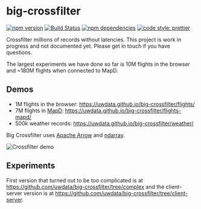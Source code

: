# big-crossfilter

[![npm version](https://img.shields.io/npm/v/big-crossfilter.svg)](https://www.npmjs.com/package/big-crossfilter)
[![Build Status](https://travis-ci.com/uwdata/big-crossfilter.svg?branch=master)](https://travis-ci.com/uwdata/big-crossfilter)
[![npm dependencies](https://david-dm.org/vega/big-crossfilter.svg)](https://www.npmjs.com/package/big-crossfilter)
[![code style: prettier](https://img.shields.io/badge/code_style-prettier-ff69b4.svg?style=rounded)](https://github.com/prettier/prettier)

Crossfilter millions of records without latencies. This project is work in progress and not documented yet. Please get in touch if you have questions.

The largest experiments we have done so far is 10M flights in the browser and ~180M flights when connected to MapD. 

## Demos

* 1M flights in the browser: https://uwdata.github.io/big-crossfilter/flights/
* 7M flights in [MapD](https://www.mapd.com/): https://uwdata.github.io/big-crossfilter/flights-mapd/
* 500k weather records: https://uwdata.github.io/big-crossfilter/weather/

Big Crossfilter uses [Apache Arrow](https://arrow.apache.org/) and [ndarray](https://github.com/scijs/ndarray).

![Crossfilter demo](cross.gif "Crossfilter demo")

## Experiments

First version that turned out to be too complicated is at https://github.com/uwdata/big-crossfilter/tree/complex and the client-server version is at https://github.com/uwdata/big-crossfilter/tree/client-server.
